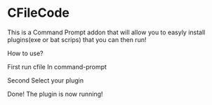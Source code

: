 # CFileCode
This is a Command Prompt addon that will allow you to easyly install plugins(exe or bat scrips) that you can then run!

How to use?

First run
cfile
In command-prompt

Second
Select your plugin

Done! The plugin is now running!
